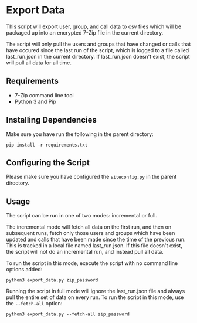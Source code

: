 # Export Data
This script will export user, group, and call data to csv files which will be
packaged up into an encrypted 7-Zip file in the current directory.

The script will only pull the users and groups that have changed or calls
that have occured since the last run of the script, which is logged to a file
called last_run.json in the current directory. If last_run.json doesn't
exist, the script will pull all data for all time.

## Requirements
- 7-Zip command line tool
- Python 3 and Pip

## Installing Dependencies

Make sure you have run the following in the parent directory:
```
pip install -r requirements.txt
```

## Configuring the Script

Please make sure you have configured the `siteconfig.py` in the parent directory.

## Usage

The script can be run in one of two modes: incremental or full.

The incremental mode will fetch all data on the first run, and then on subsequent runs, fetch only those users and groups which have been updated and calls that have been made since the time of the previous run. This is tracked in a local file named last_run.json. If this file doesn't exist, the script will not do an incremental run, and instead pull all data.

To run the script in this mode, execute the script with no command line options added:
```
python3 export_data.py zip_password
```

Running the script in full mode will ignore the last_run.json file and always pull the entire set of data on every run. To run the script in this mode, use the `--fetch-all` option:
```
python3 export_data.py --fetch-all zip_password
```
